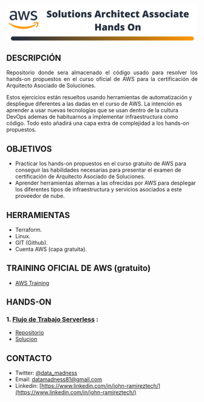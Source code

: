 ![head-image](images/banner.png)
## DESCRIPCIÓN
<p style="text-align:justify">
Repositorio donde sera almacenado el código usado para resolver los hands-on propuestos en el curso oficial de AWS para la certificación de Arquitecto Asociado de Soluciones.

Estos ejercicios están resueltos usando herramientas de automatización y despliegue diferentes a las dadas en el curso de AWS. La intención es aprender a usar nuevas tecnologías que se usan dentro de la cultura DevOps ademas de habituarnos a implementar infraestructura como código. Todo esto añadirá una capa extra de complejidad a los hands-on propuestos. 
</p>

## OBJETIVOS
* Practicar los hands-on propuestos en el curso gratuito de AWS para conseguir las habilidades necesarias para presentar el examen de certificación de Arquitecto Asociado de Soluciones.
* Aprender herramientas alternas a las ofrecidas por AWS para desplegar los diferentes tipos de infraestructura y servicios asociados a este proveedor de nube.

## HERRAMIENTAS
* Terraform.
* Linux.
* GIT (Github).
* Cuenta AWS (capa gratuita).

## TRAINING OFICIAL DE AWS (gratuito)
* [AWS Training](https://www.aws.training/)

## HANDS-ON
### <b>1.   [Flujo de Trabajo Serverless](https://aws.amazon.com/es/getting-started/hands-on/create-a-serverless-workflow-step-functions-lambda/?nc1=h_ls) :</b>
* [Repositorio](https://github.com/DatamadnessDevOps/terraform-certification/tree/main/docker-container)
* [Solucion]()

## CONTACTO
* Twitter: [@data_madness](https://twitter.com/data_madness)
* Email: datamadness81@gmail.com
* Linkedin: [https://www.linkedin.com/in/john-ramireztech/](https://www.linkedin.com/in/john-ramireztech/)